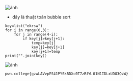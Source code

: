 ![ảnh](https://github.com/LDV-SpaceK/pwn.collage/assets/151914246/a493577e-fb16-4387-9e71-aa9291cf1395)

* đây là thuật toán bubble sort

```
key=list("ekrsw")
for i in range(0,3):
    for j in range(4-i):
        if key[j]>key[j+1]:
            temp=key[j]
            key[j]=key[j+1]
            key[j+1]=temp
print("".join(key))
```

![ảnh](https://github.com/LDV-SpaceK/pwn.collage/assets/151914246/982471a2-9674-4b96-b5ea-4d4dbced7036)

`pwn.college{gzwLAVvpES41PYSkBDXc0T7zRfW.01N1IDLxUDO3QzW}`
